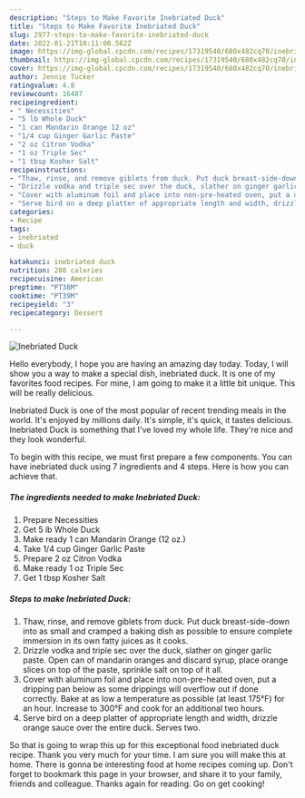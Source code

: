 ```yaml
---
description: "Steps to Make Favorite Inebriated Duck"
title: "Steps to Make Favorite Inebriated Duck"
slug: 2977-steps-to-make-favorite-inebriated-duck
date: 2022-01-21T10:11:00.562Z
image: https://img-global.cpcdn.com/recipes/17319540/680x482cq70/inebriated-duck-recipe-main-photo.jpg
thumbnail: https://img-global.cpcdn.com/recipes/17319540/680x482cq70/inebriated-duck-recipe-main-photo.jpg
cover: https://img-global.cpcdn.com/recipes/17319540/680x482cq70/inebriated-duck-recipe-main-photo.jpg
author: Jennie Tucker
ratingvalue: 4.8
reviewcount: 16487
recipeingredient:
- " Necessities"
- "5 lb Whole Duck"
- "1 can Mandarin Orange 12 oz"
- "1/4 cup Ginger Garlic Paste"
- "2 oz Citron Vodka"
- "1 oz Triple Sec"
- "1 tbsp Kosher Salt"
recipeinstructions:
- "Thaw, rinse, and remove giblets from duck. Put duck breast-side-down into as small and cramped a baking dish as possible to ensure complete immersion in its own fatty juices as it cooks."
- "Drizzle vodka and triple sec over the duck, slather on ginger garlic paste. Open can of mandarin oranges and discard syrup, place orange slices on top of the paste, sprinkle salt on top of it all."
- "Cover with aluminum foil and place into non-pre-heated oven, put a dripping pan below as some drippings will overflow out if done correctly. Bake at as low a temperature as possible (at least 175°F) for an hour. Increase to 300°F and cook for an additional two hours."
- "Serve bird on a deep platter of appropriate length and width, drizzle orange sauce over the entire duck. Serves two."
categories:
- Recipe
tags:
- inebriated
- duck

katakunci: inebriated duck 
nutrition: 280 calories
recipecuisine: American
preptime: "PT38M"
cooktime: "PT39M"
recipeyield: "3"
recipecategory: Dessert

---
```



![Inebriated Duck](https://img-global.cpcdn.com/recipes/17319540/680x482cq70/inebriated-duck-recipe-main-photo.jpg)

Hello everybody, I hope you are having an amazing day today. Today, I will show you a way to make a special dish, inebriated duck. It is one of my favorites food recipes. For mine, I am going to make it a little bit unique. This will be really delicious.



Inebriated Duck is one of the most popular of recent trending meals in the world. It's enjoyed by millions daily. It's simple, it's quick, it tastes delicious. Inebriated Duck is something that I've loved my whole life. They're nice and they look wonderful.


To begin with this recipe, we must first prepare a few components. You can have inebriated duck using 7 ingredients and 4 steps. Here is how you can achieve that.

<!--inarticleads1-->

##### The ingredients needed to make Inebriated Duck:

1. Prepare  Necessities
1. Get 5 lb Whole Duck
1. Make ready 1 can Mandarin Orange (12 oz.)
1. Take 1/4 cup Ginger Garlic Paste
1. Prepare 2 oz Citron Vodka
1. Make ready 1 oz Triple Sec
1. Get 1 tbsp Kosher Salt




<!--inarticleads2-->

##### Steps to make Inebriated Duck:

1. Thaw, rinse, and remove giblets from duck. Put duck breast-side-down into as small and cramped a baking dish as possible to ensure complete immersion in its own fatty juices as it cooks.
1. Drizzle vodka and triple sec over the duck, slather on ginger garlic paste. Open can of mandarin oranges and discard syrup, place orange slices on top of the paste, sprinkle salt on top of it all.
1. Cover with aluminum foil and place into non-pre-heated oven, put a dripping pan below as some drippings will overflow out if done correctly. Bake at as low a temperature as possible (at least 175°F) for an hour. Increase to 300°F and cook for an additional two hours.
1. Serve bird on a deep platter of appropriate length and width, drizzle orange sauce over the entire duck. Serves two.




So that is going to wrap this up for this exceptional food inebriated duck recipe. Thank you very much for your time. I am sure you will make this at home. There is gonna be interesting food at home recipes coming up. Don't forget to bookmark this page in your browser, and share it to your family, friends and colleague. Thanks again for reading. Go on get cooking!
